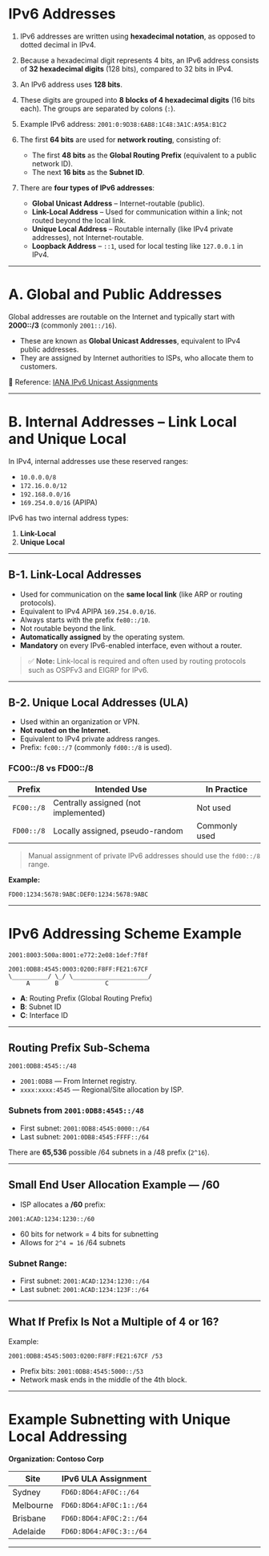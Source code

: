 # IPv6 Addresses

1. IPv6 addresses are written using **hexadecimal notation**, as opposed to dotted decimal in IPv4.

2. Because a hexadecimal digit represents 4 bits, an IPv6 address consists of **32 hexadecimal digits** (128 bits), compared to 32 bits in IPv4.

3. An IPv6 address uses **128 bits**.

4. These digits are grouped into **8 blocks of 4 hexadecimal digits** (16 bits each). The groups are separated by colons (`:`).

5. Example IPv6 address:
   `2001:0:9D38:6AB8:1C48:3A1C:A95A:B1C2`

6. The first **64 bits** are used for **network routing**, consisting of:

   * The first **48 bits** as the **Global Routing Prefix** (equivalent to a public network ID).
   * The next **16 bits** as the **Subnet ID**.

7. There are **four types of IPv6 addresses**:

   * **Global Unicast Address** – Internet-routable (public).
   * **Link-Local Address** – Used for communication within a link; not routed beyond the local link.
   * **Unique Local Address** – Routable internally (like IPv4 private addresses), not Internet-routable.
   * **Loopback Address** – `::1`, used for local testing like `127.0.0.1` in IPv4.

---

# A. Global and Public Addresses

Global addresses are routable on the Internet and typically start with **2000::/3** (commonly `2001::/16`).

* These are known as **Global Unicast Addresses**, equivalent to IPv4 public addresses.
* They are assigned by Internet authorities to ISPs, who allocate them to customers.

🔗 Reference: [IANA IPv6 Unicast Assignments](https://www.iana.org/assignments/ipv6-unicast-address-assignments/ipv6-unicast-address-assignments.xhtml)

---

# B. Internal Addresses – Link Local and Unique Local

In IPv4, internal addresses use these reserved ranges:

* `10.0.0.0/8`
* `172.16.0.0/12`
* `192.168.0.0/16`
* `169.254.0.0/16` (APIPA)

IPv6 has two internal address types:

1. **Link-Local**
2. **Unique Local**

---

## B-1. Link-Local Addresses

* Used for communication on the **same local link** (like ARP or routing protocols).
* Equivalent to IPv4 APIPA `169.254.0.0/16`.
* Always starts with the prefix `fe80::/10`.
* Not routable beyond the link.
* **Automatically assigned** by the operating system.
* **Mandatory** on every IPv6-enabled interface, even without a router.

> ✅ **Note:** Link-local is required and often used by routing protocols such as OSPFv3 and EIGRP for IPv6.

---

## B-2. Unique Local Addresses (ULA)

* Used within an organization or VPN.
* **Not routed on the Internet**.
* Equivalent to IPv4 private address ranges.
* Prefix: `fc00::/7` (commonly `fd00::/8` is used).

### FC00::/8 vs FD00::/8

| Prefix     | Intended Use                         | In Practice   |
| ---------- | ------------------------------------ | ------------- |
| `FC00::/8` | Centrally assigned (not implemented) | Not used      |
| `FD00::/8` | Locally assigned, pseudo-random      | Commonly used |

> Manual assignment of private IPv6 addresses should use the `fd00::/8` range.

**Example:**

```
FD00:1234:5678:9ABC:DEF0:1234:5678:9ABC
```

---

# IPv6 Addressing Scheme Example

```
2001:8003:500a:8001:e772:2e08:1def:7f8f
```

```
2001:0DB8:4545:0003:0200:F8FF:FE21:67CF
\__________/ \_/ \_____________________/
     A       B             C
```

* **A**: Routing Prefix (Global Routing Prefix)
* **B**: Subnet ID
* **C**: Interface ID

---

## Routing Prefix Sub-Schema

```
2001:0DB8:4545::/48
```

* `2001:0DB8` — From Internet registry.
* `xxxx:xxxx:4545` — Regional/Site allocation by ISP.

### Subnets from `2001:0DB8:4545::/48`

* First subnet: `2001:0DB8:4545:0000::/64`
* Last subnet: `2001:0DB8:4545:FFFF::/64`

There are **65,536** possible /64 subnets in a /48 prefix (`2^16`).

---

## Small End User Allocation Example — /60

* ISP allocates a **/60** prefix:

```
2001:ACAD:1234:1230::/60
```

* 60 bits for network = 4 bits for subnetting
* Allows for `2^4 = 16` /64 subnets

### Subnet Range:

* First subnet: `2001:ACAD:1234:1230::/64`
* Last subnet: `2001:ACAD:1234:123F::/64`

---

## What If Prefix Is Not a Multiple of 4 or 16?

Example:

```
2001:0DB8:4545:5003:0200:F8FF:FE21:67CF /53
```

* Prefix bits: `2001:0DB8:4545:5000::/53`
* Network mask ends in the middle of the 4th block.

---

# Example Subnetting with Unique Local Addressing

**Organization: Contoso Corp**

| Site      | IPv6 ULA Assignment     |
| --------- | ----------------------- |
| Sydney    | `FD6D:8D64:AF0C::/64`   |
| Melbourne | `FD6D:8D64:AF0C:1::/64` |
| Brisbane  | `FD6D:8D64:AF0C:2::/64` |
| Adelaide  | `FD6D:8D64:AF0C:3::/64` |

---

